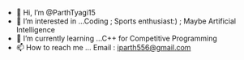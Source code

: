 - 👋 Hi, I’m @ParthTyagi15
- 👀 I’m interested in ...Coding ; Sports enthusiast:) ; Maybe Artificial Intelligence
- 🌱 I’m currently learning ...C++ for Competitive Programming
- 📫 How to reach me ... Email : iparth556@gmail.com

<!---
ParthTyagi15/ParthTyagi15 is a ✨ special ✨ repository because its `README.md` (this file) appears on your GitHub profile.
You can click the Preview link to take a look at your changes.
--->
